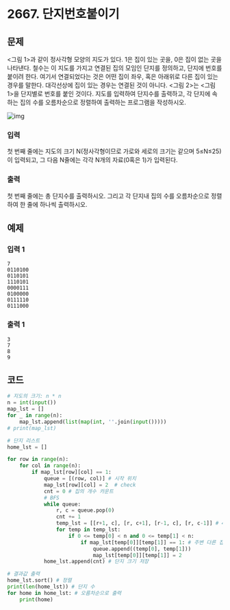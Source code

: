 # 2667. 단지번호붙이기

## 문제

<그림 1>과 같이 정사각형 모양의 지도가 있다. 1은 집이 있는 곳을, 0은 집이 없는 곳을 나타낸다. 철수는 이 지도를 가지고 연결된 집의 모임인 단지를 정의하고, 단지에 번호를 붙이려 한다. 여기서 연결되었다는 것은 어떤 집이 좌우, 혹은 아래위로 다른 집이 있는 경우를 말한다. 대각선상에 집이 있는 경우는 연결된 것이 아니다. <그림 2>는 <그림 1>을 단지별로 번호를 붙인 것이다. 지도를 입력하여 단지수를 출력하고, 각 단지에 속하는 집의 수를 오름차순으로 정렬하여 출력하는 프로그램을 작성하시오.

![img](https://www.acmicpc.net/upload/images/ITVH9w1Gf6eCRdThfkegBUSOKd.png)



### 입력

첫 번째 줄에는 지도의 크기 N(정사각형이므로 가로와 세로의 크기는 같으며 5≤N≤25)이 입력되고, 그 다음 N줄에는 각각 N개의 자료(0혹은 1)가 입력된다.

### 출력

첫 번째 줄에는 총 단지수를 출력하시오. 그리고 각 단지내 집의 수를 오름차순으로 정렬하여 한 줄에 하나씩 출력하시오.



## 예제

### 입력 1

```
7
0110100
0110101
1110101
0000111
0100000
0111110
0111000
```

### 출력 1

```
3
7
8
9
```





## 코드

```python
# 지도의 크기: n * n
n = int(input())
map_lst = []
for _ in range(n):
    map_lst.append(list(map(int, ''.join(input()))))
# print(map_lst)

# 단지 리스트
home_lst = []

for row in range(n):
    for col in range(n):
        if map_lst[row][col] == 1:
            queue = [(row, col)] # 시작 위치
            map_lst[row][col] = 2  # check
            cnt = 0 # 집의 개수 카운트
            # BFS
            while queue:
                r, c = queue.pop(0)
                cnt += 1
                temp_lst = [[r+1, c], [r, c+1], [r-1, c], [r, c-1]] # 4방향
                for temp in temp_lst:
                    if 0 <= temp[0] < n and 0 <= temp[1] < n:
                        if map_lst[temp[0]][temp[1]] == 1: # 주변 다른 집
                            queue.append((temp[0], temp[1]))
                            map_lst[temp[0]][temp[1]] = 2
            home_lst.append(cnt) # 단지 크기 저장

# 결과값 출력
home_lst.sort() # 정렬
print(len(home_lst)) # 단지 수
for home in home_lst: # 오름차순으로 출력
    print(home)
```
